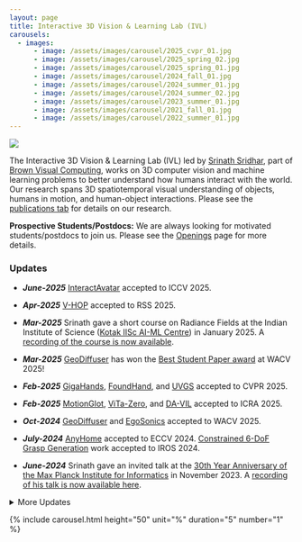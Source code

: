```yaml
---
layout: page
title: Interactive 3D Vision & Learning Lab (IVL)
carousels:
  - images:
      - image: /assets/images/carousel/2025_cvpr_01.jpg
      - image: /assets/images/carousel/2025_spring_02.jpg
      - image: /assets/images/carousel/2025_spring_01.jpg
      - image: /assets/images/carousel/2024_fall_01.jpg
      - image: /assets/images/carousel/2024_summer_01.jpg
      - image: /assets/images/carousel/2024_summer_02.jpg
      - image: /assets/images/carousel/2023_summer_01.jpg
      - image: /assets/images/carousel/2021_fall_01.jpg
      - image: /assets/images/carousel/2022_summer_01.jpg
---
```


<div class="home-split-div row">
  <div class="team-image-div">
    <img class="group-image" src="/assets/images/carousel/group-image-cropped.jpg">
  </div>
  <div class="intro-text col-sm">
    <p>
      The Interactive 3D Vision & Learning Lab (IVL) led by <a href="https://cs.brown.edu/people/ssrinath/">Srinath Sridhar</a>, part of <a href="https://visual.cs.brown.edu/">Brown Visual Computing</a>, works on 3D computer vision and machine learning problems to better understand how humans interact with the world. Our research spans 3D spatiotemporal visual understanding of objects, humans in motion, and human-object interactions. Please see the <a href="research.html"> publications tab</a> for details on our research.
    </p>
  </div>

</div>

<div class="alert alert-info" role="alert">
    <b>Prospective Students/Postdocs:</b> We are always looking for motivated students/postdocs to join us. Please see the <a href="/openings.html">Openings</a> page for more details.
</div>

### Updates

- **_June-2025_** [InteractAvatar](https://arthurchen0518.github.io/InteractAvatar) accepted to ICCV 2025.

- **_Apr-2025_** [V-HOP](/research/v-hop.html) accepted to RSS 2025.

- **_Mar-2025_** Srinath gave a short course on Radiance Fields at the Indian Institute of Science ([Kotak IISc AI-ML Centre](https://kiac.iisc.ac.in/)) in January 2025. A [recording of the course is now available](https://www.youtube.com/playlist?list=PLzs3eMWUmDsNAPzqR8ucQMRnBHYyMX_jc).

- **_Mar-2025_** [GeoDiffuser](https://ivl.cs.brown.edu/research/geodiffuser.html) has won the [Best Student Paper award](https://ivl.cs.brown.edu/assets/images/awards/2025_WACV_BestPaper.jpg) at WACV 2025!

- **_Feb-2025_** [GigaHands](https://ivl.cs.brown.edu/research/gigahands.html), [FoundHand](https://ivl.cs.brown.edu/research/foundhand.html), and [UVGS](https://aashishrai3799.github.io/uvgs/) accepted to CVPR 2025.

- **_Feb-2025_** [MotionGlot](https://ivl.cs.brown.edu/research/motionglot.html), [ViTa-Zero](#), and [DA-VIL](https://dualarmvil.github.io/Dual-Arm-VIL) accepted to ICRA 2025.
  
- **_Oct-2024_** [GeoDiffuser](https://ivl.cs.brown.edu/research/geodiffuser.html) and [EgoSonics](https://ivl.cs.brown.edu/research/egosonics.html) accepted to WACV 2025.
  
- **_July-2024_** [AnyHome](https://ivl.cs.brown.edu/research/anyhome.html) accepted to ECCV 2024. [Constrained 6-DoF Grasp Generation](https://constrained-grasp-diffusion.github.io/) work accepted to IROS 2024.

- **_June-2024_** Srinath gave an invited talk at the [30th Year Anniversary of the Max Planck Institute for Informatics](https://30years.mpi-inf.mpg.de/) in November 2023. A [recording of his talk is now available here](https://www.youtube.com/watch?v=ZxhZMuKItnA).
  

<details>
  <summary> More Updates </summary>

  <article markdown="1" class="post-content">
    
- **_Feb-2024_** [MANUS](https://ivl.cs.brown.edu/research/manus.html) and [DiVa-360](https://ivl.cs.brown.edu/research/diva) have been accepted to CVPR 2024. More details coming soon.

- **_Jan-2024_** [Qiuhong Anna Wei](https://github.com/QiuhongAnnaWei) has been selected as an Honorable Mention for the <a href="https://cra.org/about/awards/outstanding-undergraduate-researcher-award/" target="_blank">2023-2024 Outstanding Undergraduate Researcher Award (URA)</a>.
  
- **_Oct-2023_** [Hyp-NeRF](https://hyp-nerf.github.io/) has been accepted to NeurIPS 2023. Please see the [research page](https://ivl.cs.brown.edu/research.html) for more details.
  
- **_Jul-2023_** Two NeRF papers from IVL and collaborators will appear at ICCV 2023. Please see the [research page](https://ivl.cs.brown.edu/research.html) for more details.
  
- **_Feb-2023_** IVL will present papers on canonicalizing neural fields, room rearrangement, and text-to-3D shape at CVPR 2023. More details coming soon.
  
- **_Oct-2022_** At NeurIPS, Rao Fu will be presenting our work on **recursive** 3D shape generation. Please see the [project page](https://ivl.cs.brown.edu/research/shapecrafter) for details.

- **_Jun-2022_** At CVPR, we will be presenting a paper on 3D pose canonicalization (ConDor) and a tutorial on neural fields. Please see the [ConDor project page](https://ivl.cs.brown.edu/ConDor/) and [Neural Fields tutorial page](https://neuralfields.cs.brown.edu/cvpr22.html) for more details.

- **_Apr-2022_** Our Eurographics STAR [report and companion website](https://neuralfields.cs.brown.edu/) provides a consolidated overview of coordinate-based neural networks (**neural fields**) in visual computing and beyond by reviewing over 250 papers.

- **_Mar-2022_** Srinath received the [NSF CAREER award](https://www.nsf.gov/awardsearch/showAward?AWD_ID=2143576) that will help further the group's research on 3D perception of human physical skills.

- **_Oct-2021_** I helped co-organize the [Second 3DReps workshop](https://ivl.cs.brown.edu/3DReps/) at ICCV. The workshop recording is now available at this [link](https://www.youtube.com/watch?v=4VKTE1Svl30).

- **_Oct-2021_** [HuMoR](https://geometry.stanford.edu/projects/humor/), a human motion model for robust pose estimation will be presented at ICCV 2021.

- **_Apr-2021_** Srinath received a [Google Research Scholar](https://research.google/outreach/research-scholar-program/recipients/) award to further the group's research on object-centric perception/synthesis for mixed reality.

- **_Mar-2021_** Our upcoming [ICRA paper](https://aadilmehdis.github.io/DRACO-Project-Page/) shows how to learn to densely reconstruct and canonicalize shapes with only weak supervision. Please see the [project page](https://aadilmehdis.github.io/DRACO-Project-Page/) for details, code, and data.

- **_Nov-2020_** Our upcoming [NeurIPS spotlight](https://neurips.cc/Conferences/2020/Schedule?type=Spotlight) paper shows how to learn 3D canonical spatiotemporal representations of dynamically moving point clouds. Please see the [project page](https://geometry.stanford.edu/projects/caspr/) for details.

- **_Aug-2020_** We organized the 3DReps Workshop at ECCV 2020. You can watch the recorded sessions on YouTube (Link: [Session 1](https://www.youtube.com/watch?v=XaaiwCqEWI4), [Session 2](https://www.youtube.com/watch?v=BskUrVASLB4)).

- **_Aug-2020_** Upcoming paper at ECCV on [sparse multiview 3D surface recontruction](https://geometry.stanford.edu/projects/pix2surf/) aka Pix2Surf.

- **_Jan-2020_** I am serving on the program committee (Area Chair) for [IEEE VR 2020](http://ieeevr.org/2020/).

- **_Jan-2020_** Paper on [predicting object dynamics](https://geometry.stanford.edu/projects/learningdynamicsWACV2020/) of previously unseen objects accepted to WACV.

- **_Dec-2019_** [Davis Rempe](https://davrempe.github.io/) is presenting our paper on [multi-view aggregation for 3D reconstruction](https://geometry.stanford.edu/projects/xnocs/) at NeurIPS. Code and datasets are available.

- **_Jun-2019_** Watch the [interview](https://www.youtube.com/watch?v=Vz2yDmrVURQ) we did for our CVPR 2019 paper.

- **_May-2019_** Our [paper](https://storage.googleapis.com/pirk.io/projects/learning_interactions/index.html) on learning to generate human-object interactions was awarded an [honorable mention](https://cs.brown.edu/people/ssrinath/misc/photos/EG2019_HonMention_crop.jpg) at Eurographics 2019. Read my blog post on this work on the [SAIL Blog](http://ai.stanford.edu/blog/generate-human-object/).

- **_Mar-2019_** Can we estimate the 6D pose and size of novel object instances never encountered before? Our upcoming [CVPR oral paper](https://arxiv.org/abs/1901.02970) shows one way ([video](https://www.youtube.com/watch?v=UsfoLcInlhM)).

- **_Mar-2019_** Read my [Twitter thread](https://twitter.com/drsrinathsridha/status/1113314946136268800) about interesting hand facts that you may not have known before.

</article>
</details>

{% include carousel.html height="50" unit="%" duration="5" number="1" %}
